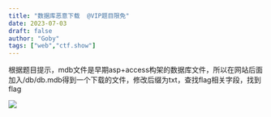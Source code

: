 ```yaml
---
title: "数据库恶意下载  @VIP题目限免"
date: 2023-07-03
draft: false
author: "Goby"
tags: ["web","ctf.show"]
---
```


 根据题目提示，mdb文件是早期asp+access构架的数据库文件，所以在网站后面加入/db/db.mdb得到一个下载的文件，修改后缀为txt，查找flag相关字段，找到flag

![](/ctf.show/949/1.webp)

